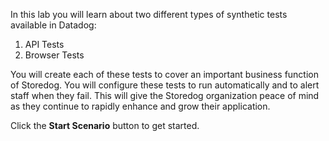 In this lab you will learn about two different types of synthetic tests available in Datadog:

  1. API Tests
  2. Browser Tests

You will create each of these tests to cover an important business function of Storedog. You will configure these tests to run automatically and to alert staff when they fail. This will give the Storedog organization peace of mind as they continue to rapidly enhance and grow their application. 

Click the **Start Scenario** button to get started.